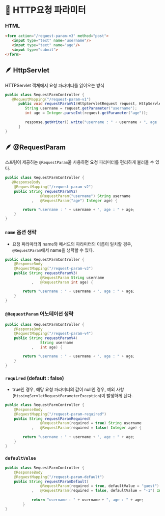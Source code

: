 # 📌 HTTP요청 파라미터

### HTML
```html
<form action="/request-param-v3" method="post">
   <input type="text" name="username"/>
   <input type="text" name="age"/>
   <input type="submit">
</form>
```

## 🪶 HttpServlet
HTTPServlet 객체에서 요청 파라미터를 읽어오는 방식
```java
public class RequestParmController {
   @RequestMapping("/request-param-v1")
      public void requestParamV1(HttpServletRequest request, HttpServletResponse response) throws IOException {
         String username = request.getParameter("username");
         int age = Integer.parseInt(request.getParameter("age"));
         
         response.getWriter().write("username : " + username + ", age : " + age);
      }
}
```

## 🪶 @RequestParam
스프링이 제공하는 `@RequestParam`울 사용하면 요청 파리미터를 편리하게 불러올 수 있다.

```java
public class RequestParmController {
   @ResponseBody
	@RequestMapping("/request-param-v2")
	public String requestParamV2(
				@RequestParam("username") String username
			,	@RequestParam("age") Integer age) {

		return "username : " + username + ", age : " + age;
	}
}
```

### `name` 옵션 생략
- 요청 파라미터의 name와 메서드의 파라미터의 이름이 일치할 경우, `@RequestParam`에서 name을 생략할 수 있다.
```java
public class RequestParmController {
	@ResponseBody
	@RequestMapping("/request-param-v3")
	public String requestParamV3(
				@RequestParam String username
			,	@RequestParam int age) {

		return "username : " + username + ", age : " + age;
	}
}
```

### `@RequestParam` 어노테이션 생략
```java
public class RequestParmController {
	@ResponseBody
	@RequestMapping("/request-param-v4")
	public String requestParamV4(
				String username
			,	int age) {

		return "username : " + username + ", age : " + age;
	}
}
```

### `required` (default : false)
- true인 경우, 해당 요청 파라미터의 값이 null인 경우, 예외 사항(`MissingServletRequestParameterException`)이 발생하게 된다.

```java
public class RequestParmController {
	@ResponseBody
	@RequestMapping("/request-param-required")
	public String requestParamRequired(
				@RequestParam(required = true) String username
			,	@RequestParam(required = false) Integer age) {
		
		return "username : " + username + ", age : " + age;
	}
}
```

### `defaultValue`
```java
public class RequestParmController {
	@ResponseBody
	@RequestMapping("/request-param-default")
	public String requestParamDefault(
				@RequestParam(required = true, defaultValue = "guest") String username
			,	@RequestParam(required = false, defaultValue = "-1") Integer age) {
			
			return "username : " + username + ", age : " + age;
		}
}
```
